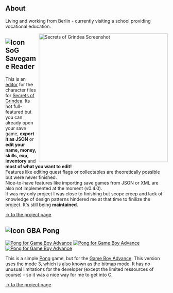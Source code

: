 ## About

Living and working from Berlin - currently visiting a school providing vocational education.  


[<img src="https://returnnull.de/images/SoG_SGreader8.png" alt="Secrets of Grindea Screenshot" width="400px" height="auto" align="right">](https://github.com/tolik518/SoG_SGreader)

## ![Icon](https://returnnull.de/images/_64.png) SoG Savegame Reader 

This is an [editor](https://github.com/tolik518/SoG_SGreader) for the character files for [Secrets of Grindea](https://www.secretsofgrindea.com/). Its not full-featured but you can already open your save game, **export it as JSON** or **edit your name, money, skills, exp, inventory** and **most of what you want to edit!**   
Features like editing quest flags or collectables are theoretically possible but were never finished.    
Nice-to-have features like importing save games from JSON or XML are also not implemented at the moment (v0.4.0).  
It was my only project I was close to finishing but scope creep and lack of knowledge of design patterns hindered me at that time to finilize the project. It's still being **maintained**.

[-> to the project page](https://github.com/tolik518/SoG_SGreader)



## ![Icon](https://returnnull.de/images/pong_github.png) GBA Pong
[<img src="https://returnnull.de/images/pong-2.png" alt="Pong for Game Boy Advance" width="auto" height="auto" align="auto">](https://github.com/tolik518/GBA_Pong) 
[<img src="https://returnnull.de/images/pong-1.png?" alt="Pong for Game Boy Advance" width="auto" height="auto" align="auto">](https://github.com/tolik518/GBA_Pong) 
[<img src="https://returnnull.de/images/pong-3.png" alt="Pong for Game Boy Advance" width="auto" height="auto" align="auto">](https://github.com/tolik518/GBA_Pong)

This is a simple [Pong](https://en.wikipedia.org/wiki/Pong) game, but for the [Game Boy Advance](https://en.wikipedia.org/wiki/Game_Boy_Advance). This version uses the mode 3, which is also known as the bitmap mode. It has no unusual limitations for the developer (except the limited ressources of course) - so it was a nice way for me to get into C. 

[-> to the project page](https://github.com/tolik518/GBA_Pong) 

